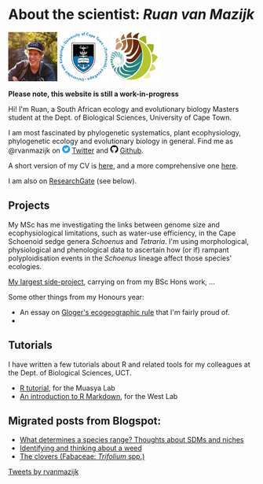 # About the scientist: _Ruan van Mazijk_

<img src="face2.jpg"     width="100" height="100" /> 
<img src="logos/UCT.png" width="100" height="100" /> 
<img src="logos/BIO.png" width="100" height="100" />

**Please note, this website is still a work-in-progress**

Hi! I'm Ruan, a South African ecology and evolutionary biology Masters student at the Dept. of Biological Sciences, University of Cape Town.

I am most fascinated by phylogenetic systematics, plant ecophysiology, phylogenetic ecology and evolutionary biology in general. Find me as @rvanmazijk on <img src="logos/Twitter.png" width="16" height="16"> [Twitter](https://twitter.com/rvanmazijk) and <img src="logos/GitHub.png" width="16" height="16"> [Github](https://github.com/rvanmazijk).

A short version of my CV is [here](cv/RvanMazijk_CV_1page.pdf), and a more comprehensive one [here](cv/RvanMazijk_CV_full.pdf).

I am also on [ResearchGate](https://www.researchgate.net/profile/Ruan_Van_Mazijk) (see below).

## Projects

My MSc has me investigating the links between genome size and ecophysiological limitations, such as water-use efficiency, in the Cape Schoenoid sedge genera *Schoenus* and *Tetraria*. I'm using morphological, physiological and phenological data to ascertain how (or if) rampant polyploidisation events in the *Schoenus* lineage affect those species' ecologies.

[My largest side-project](Cape-vs-SWA/), carrying on from my BSc Hons work, ...

Some other things from my Honours year:

- An essay on [Gloger's ecogeographic rule](Glogers-rule-essay/essay.pdf) that I'm fairly proud of.
- <!-- A publication in review, on isotopic tracing of storm water in an urban South African river -->

## Tutorials

I have written a few tutorials about R and related tools for my colleagues at the Dept. of Biological Sciences, UCT.

- [R tutorial](R-tut-for-Muasya-lab/), for the Muasya Lab
- [An introduction to R Markdown](Rmd-tut-for-West-lab), for the West Lab

## Migrated posts from Blogspot:

- [What determines a species range? Thoughts about SDMs and niches](posts/sdms-and-niches.md)
- [Identifying and thinking about a weed](posts/weed-id.md)
- [The clovers (Fabaceae: *Trifolium* spp.)](posts/clovers.md)

<!-- Twitter feed & ResearchGate widgets -->
<div class="row">
  <style type="text/css">
    .column {
      float: left;
      width: 50%;
    }
    /* Clear floats after the columns */
  	.row:after {
      content: "";
      display: table;
      clear: both;
    }
  </style>
  <div class="column"><!-- Twitter feed widget -->
    <a
      class="twitter-timeline"
      data-width="300"
      data-height="600"
      href="https://twitter.com/rvanmazijk?ref_src=twsrc%5Etfw"
    >
      Tweets by rvanmazijk
    </a>
    <script
      async
      src="https://platform.twitter.com/widgets.js"
      charset="utf-8"
    ></script>
  </div>
  <div class="column"> <!-- ResearchGate widget -->
	  <script>
      (function() {
        var st = document.createElement('script');
        st.type = 'text/javascript';
        st.async = true;
        st.src =
          'https://www.researchgate.net/javascript/plugin/plugin-api-min.js';
        var s = document.getElementsByTagName('script')[0];
        s.parentNode.insertBefore(st, s);
      })();
    </script>
		<div
      class="rg-plugin"
      data-stats="true"
      data-faces="true"
      data-publications="true"
      data-width="300" data-height="600"
      data-theme="light"
      data-type="department"
      data-installationId="5b47782e3cdd325b301e74f9"
    />
  </div>
</div>
